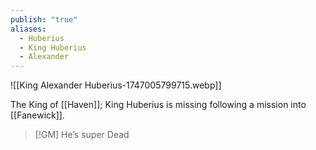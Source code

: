 ```yaml
---
publish: "true"
aliases:
  - Huberius
  - King Huberius
  - Alexander
---
```

![[King Alexander Huberius-1747005799715.webp]]

The King of [[Haven]]; King Huberius is missing following a mission into [[Fanewick]].

> [!GM] He’s super Dead

